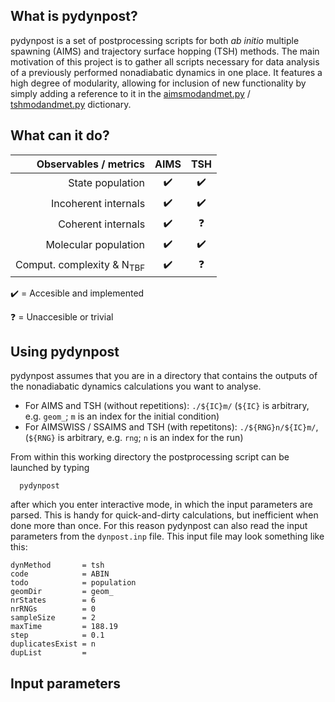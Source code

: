 ## What is pydynpost? 

pydynpost is a set of postprocessing scripts for both *ab initio* multiple spawning (AIMS) and trajectory surface hopping (TSH) methods.
The main motivation of this project is to gather all scripts necessary for data analysis of a previously performed nonadiabatic dynamics in one place. It features a high degree of modularity, allowing for inclusion of new functionality by simply adding a reference to it in the 
[aimsmodandmet.py](https://github.com/ispg-group/pydynpost/blob/master/aimsscripts/src/aimsmodandmet.py) / [tshmodandmet.py](https://github.com/ispg-group/pydynpost/blob/master/tshscripts/src/tshmodandmet.py) dictionary.

## What can it do?


| **Observables / metrics**            |      **AIMS**      |      **TSH**       |
|-------------------------------------:|:------------------:|:------------------:|
| State population                     | :heavy_check_mark: | :heavy_check_mark: |
| Incoherent internals                 | :heavy_check_mark: | :heavy_check_mark: |
| Coherent internals                   | :heavy_check_mark: |     :question:     |
| Molecular population                 | :heavy_check_mark: | :heavy_check_mark: |
| Comput. complexity & N<sub>TBF</sub> | :heavy_check_mark: |     :question:     |

:heavy_check_mark: = Accesible and implemented

:question: = Unaccesible or trivial

## Using pydynpost

pydynpost assumes that you are in a directory that contains the outputs of the nonadiabatic dynamics calculations you want to analyse.

   - For AIMS and TSH (without repetitions): `./${IC}m/`  (`${IC}` is arbitrary, e.g. `geom_`; `m` is an index for the initial condition)
   - For AIMSWISS / SSAIMS and TSH (with repetitons):  `./${RNG}n/${IC}m/`, (`${RNG}` is arbitrary, e.g. `rng`; `n` is an index for the run)
   
From within this working directory the postprocessing script can be launched by typing

```
  pydynpost
```

after which you enter interactive mode, in which the input parameters are parsed. This is handy for quick-and-dirty calculations, but inefficient when done more than once. For this reason pydynpost can also read the input parameters from the `dynpost.inp` file. This input file may look something like this:

```
dynMethod       = tsh
code            = ABIN
todo            = population
geomDir         = geom_
nrStates        = 6
nrRNGs          = 0
sampleSize      = 2
maxTime         = 188.19
step            = 0.1
duplicatesExist = n
dupList         =
```

## Input parameters

